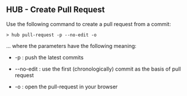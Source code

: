 ## HUB - Create Pull Request

Use the following command to create a pull request from a commit:

`> hub pull-request -p --no-edit -o`

... where the parameters have the following meaning:

- -p : push the latest commits

- --no-edit : use the first (chronologically) commit as the basis of pull request

- -o : open the pull-request in your browser
